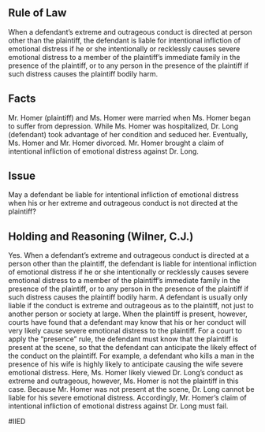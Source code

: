 ## Rule of Law

When a defendant’s extreme and outrageous conduct is directed at person other than the plaintiff, the defendant is liable for intentional infliction of emotional distress if he or she intentionally or recklessly causes severe emotional distress to a member of the plaintiff’s immediate family in the presence of the plaintiff, or to any person in the presence of the plaintiff if such distress causes the plaintiff bodily harm.

## Facts

Mr. Homer (plaintiff) and Ms. Homer were married when Ms. Homer began to suffer from depression. While Ms. Homer was hospitalized, Dr. Long (defendant) took advantage of her condition and seduced her. Eventually, Ms. Homer and Mr. Homer divorced. Mr. Homer brought a claim of intentional infliction of emotional distress against Dr. Long.

## Issue

May a defendant be liable for intentional infliction of emotional distress when his or her extreme and outrageous conduct is not directed at the plaintiff?

## Holding and Reasoning (Wilner, C.J.)

Yes. When a defendant’s extreme and outrageous conduct is directed at a person other than the plaintiff, the defendant is liable for intentional infliction of emotional distress if he or she intentionally or recklessly causes severe emotional distress to a member of the plaintiff’s immediate family in the presence of the plaintiff, or to any person in the presence of the plaintiff if such distress causes the plaintiff bodily harm. A defendant is usually only liable if the conduct is extreme and outrageous as to the plaintiff, not just to another person or society at large. When the plaintiff is present, however, courts have found that a defendant may know that his or her conduct will very likely cause severe emotional distress to the plaintiff. For a court to apply the “presence” rule, the defendant must know that the plaintiff is present at the scene, so that the defendant can anticipate the likely effect of the conduct on the plaintiff. For example, a defendant who kills a man in the presence of his wife is highly likely to anticipate causing the wife severe emotional distress. Here, Ms. Homer likely viewed Dr. Long’s conduct as extreme and outrageous, however, Ms. Homer is not the plaintiff in this case. Because Mr. Homer was not present at the scene, Dr. Long cannot be liable for his severe emotional distress. Accordingly, Mr. Homer’s claim of intentional infliction of emotional distress against Dr. Long must fail.

#IIED 